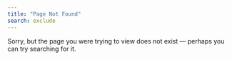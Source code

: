 ```yaml
---
title: "Page Not Found"
search: exclude
---  
```


Sorry, but the page you were trying to view does not exist &mdash; perhaps you can try searching for it.
